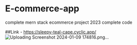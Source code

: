 # E-commerce-app
complete mern stack ecommerce project 2023 complete code

##Link -
https://sleepy-teal-cape.cyclic.app/
![Uploading Screenshot 2024-01-09 174816.png…]()
